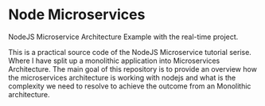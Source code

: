 # Node Microservices
NodeJS Microservice Architecture Example with the real-time project.

This is a practical source code of the NodeJS Microservice tutorial serise. Where I have split up a monolithic application into Microservices Architecture. The main goal of this repository is to provide an overview how the microservices architecture is working with nodejs and what is the complexity we need to resolve to achieve the outcome from an Monolithic architecture.
